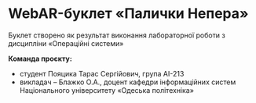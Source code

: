 # WebAR-буклет «Палички Непера»
Буклет створено як результат виконання лабораторної роботи з дисципліни
«Операційні системи»

**Команда проєкту:** 
+ студент Пояцика Тарас Сергiйович, група AI-213
+ викладач – Блажко О.А., доцент кафедри інформаційних систем Національного університету «Одеська політехніка»

